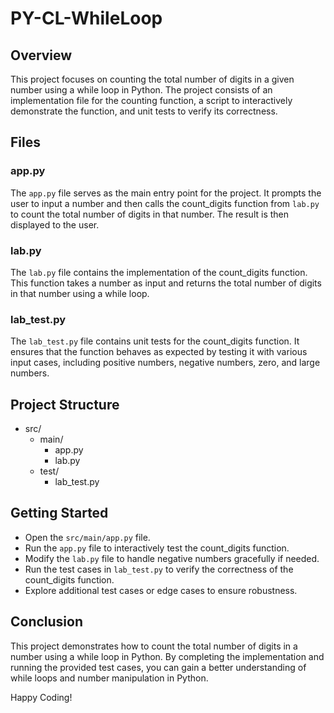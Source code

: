 # PY-CL-WhileLoop

## Overview
This project focuses on counting the total number of digits in a given number using a while loop in Python. The project consists of an implementation file for the counting function, a script to interactively demonstrate the function, and unit tests to verify its correctness.

## Files

### app.py
The `app.py` file serves as the main entry point for the project. It prompts the user to input a number and then calls the count_digits function from `lab.py` to count the total number of digits in that number. The result is then displayed to the user.

### lab.py
The `lab.py` file contains the implementation of the count_digits function. This function takes a number as input and returns the total number of digits in that number using a while loop.

### lab_test.py
The `lab_test.py` file contains unit tests for the count_digits function. It ensures that the function behaves as expected by testing it with various input cases, including positive numbers, negative numbers, zero, and large numbers.

## Project Structure

- src/
  - main/
    - app.py
    - lab.py
  - test/
    - lab_test.py

## Getting Started

- Open the `src/main/app.py` file.
- Run the `app.py` file to interactively test the count_digits function.
- Modify the `lab.py` file to handle negative numbers gracefully if needed.
- Run the test cases in `lab_test.py` to verify the correctness of the count_digits function.
- Explore additional test cases or edge cases to ensure robustness.

## Conclusion

This project demonstrates how to count the total number of digits in a number using a while loop in Python. By completing the implementation and running the provided test cases, you can gain a better understanding of while loops and number manipulation in Python.

Happy Coding!